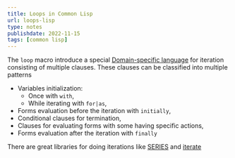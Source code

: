```yaml
---
title: Loops in Common Lisp
url: loops-lisp
type: notes
publishdate: 2022-11-15
tags: [common lisp]
---
```


The `loop` macro introduce a special [Domain-specific language](https://en.wikipedia.org/wiki/Domain-specific_language) for iteration consisting of multiple clauses. These clauses can be classified into multiple patterns

* Variables initialization:
	* Once with `with`,
	* While iterating with `for|as`,
* Forms evaluation before the iteration with `initially`,
* Conditional clauses for termination,
* Clauses for evaluating forms with some having specific actions,
* Forms evaluation after the iteration with `finally`

There are great libraries for doing iterations like [SERIES](https://series.sourceforge.net/) and [iterate](https://iterate.common-lisp.dev/)
